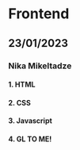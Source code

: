 # Frontend

## 23/01/2023
### Nika Mikeltadze

#### 1. HTML
#### 2. CSS
#### 3. Javascript
#### 4. GL TO ME!
